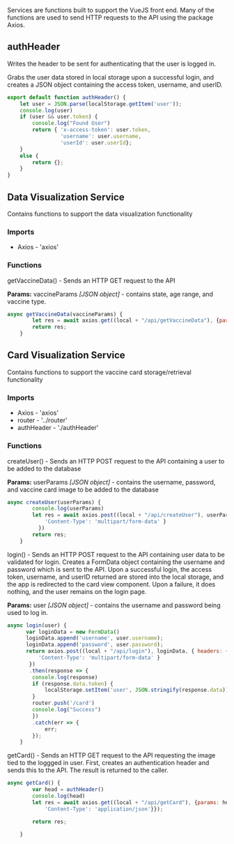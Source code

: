 Services are functions built to support the VueJS front end. Many of the functions are used to send HTTP requests to the API using the package Axios.

## authHeader
Writes the header to be sent for authenticating that the user is logged in.

Grabs the user data stored in local storage upon a successful login, and creates a JSON object containing the access token, username, and userID.

```jsx static
export default function authHeader() {
    let user = JSON.parse(localStorage.getItem('user'));
    console.log(user)
    if (user && user.token) {
        console.log("Found User")
        return { 'x-access-token': user.token,
                 'username': user.username,
                 'userId': user.userId};
    }
    else {
        return {};
    }
}
```

## Data Visualization Service
Contains functions to support the data visualization functionality

### Imports
- Axios - 'axios'

### Functions

getVaccineData() - Sends an HTTP GET request to the API

**Params:**
vaccineParams *[JSON object]* - contains state, age range, and vaccine type.

```jsx static
async getVaccineData(vaccineParams) {
        let res = await axios.get((local + "/api/getVaccineData"), {params: {state: vaccineParams.state, ages: vaccineParams.ages, vaxType: vaccineParams.vaxType}});
        return res;
    }
```

## Card Visualization Service
Contains functions to support the vaccine card storage/retrieval functionality

### Imports
- Axios - 'axios'
- router - '../router'
- authHeader - './authHeader'

### Functions

createUser() - Sends an HTTP POST request to the API containing a user to be added to the database

**Params:**
userParams *[JSON object]* - contains the username, password, and vaccine card image to be added to the database

```jsx static 
async createUser(userParams) {
        console.log(userParams)
        let res = await axios.post((local + "/api/createUser"), userParams, { headers: {
            'Content-Type': 'multipart/form-data' }
          })
        return res;
    }
```

login() - Sends an HTTP POST request to the API containing user data to be validated for login. Creates a FormData object containing the username and password which is sent to the API. Upon a successful login, the access token, username, and userID returned are stored into the local storage, and the app is redirected to the card view component. Upon a failure, it does nothing, and the user remains on the login page.  

**Params:**
user *[JSON object]* - contains the username and password being used to log in.

```jsx static 
async login(user) {
      var loginData = new FormData()
      loginData.append('username', user.username);
      loginData.append('password', user.password);
      return axios.post((local + "/api/login"), loginData, { headers: {
          'Content-Type': 'multipart/form-data' }
       })
       .then(response => {
        console.log(response)
        if (response.data.token) {
            localStorage.setItem('user', JSON.stringify(response.data));
        }
        router.push('/card')
        console.log("Success")
        })
        .catch(err => {
            err;
        });
    }
```

getCard() - Sends an HTTP GET request to the API requesting the image tied to the loggged in user. First, creates an authentication header and sends this to the API. The result is returned to the caller.

```jsx static 
async getCard() {
        var head = authHeader()
        console.log(head)
        let res = await axios.get((local + "/api/getCard"), {params: head, responseType: "blob" }, { headers: {  
            'Content-Type': 'application/json'}});

        return res;

    }
```

